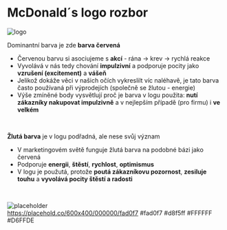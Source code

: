 # McDonald´s logo rozbor

![logo](https://1000logos.net/wp-content/uploads/2017/03/McDonalds-logo.png)  

Dominantní barva je zde **barva červená**
- Červenou barvu si asociujeme s **akcí** - rána -> krev -> rychlá reakce
- Vyvolává v nás tedy chování **impulzivní** a podporuje pocity jako **vzrušení (excitement)** a **vášeň**
- Jelikož dokáže věci v našich očích vykreslilt víc naléhavě, je tato barva často používaná při výprodejích (společně se žlutou - energie)
- Výše zmíněné body vysvětlují proč je barva v logu použita: **nutí zákazníky nakupovat impulzivně** a v nejlepším případě (pro firmu) i **ve velkém**
<br>

**Žlutá barva** je v logu podřadná, ale nese svůj význam
- V marketingovém světě funguje žlutá barva na podobné bázi jako červená
- Podporuje **energii**, **štěstí**, **rychlost**, **optimismus**
- V logu je použutá, protože **poutá zákazníkovu pozornost**, **zesiluje touhu** a **vyvolává pocity štěstí a radosti**
<br>


![placeholder](https://1000logos.net/wp-content/uploads/2017/03/McDonalds-logo.png)  
https://placehold.co/600x400/000000/fad0f7
#fad0f7
#d8f5ff
#FFFFFF
#D6FFDE
